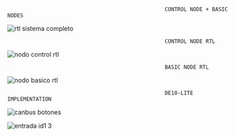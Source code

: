                                                       CONTROL NODE + BASIC NODES
                                          
![rtl sistema completo](https://user-images.githubusercontent.com/79548135/109681156-7b053780-7b7d-11eb-87c4-b14889d690d0.png)


                                                      CONTROL NODE RTL
                                                  
 ![nodo control rtl](https://user-images.githubusercontent.com/79548135/109681253-940de880-7b7d-11eb-9567-bcfa995ce408.png)
 
                                            
                                                      BASIC NODE RTL
  
 ![nodo basico rtl](https://user-images.githubusercontent.com/79548135/109681176-80628200-7b7d-11eb-8013-1db0060afbcb.png)
                                                  
                                                  
                                                      DE10-LITE IMPLEMENTATION
                                                      
  ![canbus botones](https://user-images.githubusercontent.com/79548135/109681382-b273e400-7b7d-11eb-872e-d1d76dc7b774.png)
  
  
  ![entrada id1 3](https://user-images.githubusercontent.com/79548135/109681989-4f368180-7b7e-11eb-9402-907b226201e0.jpg)
